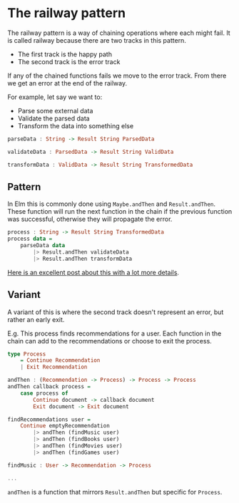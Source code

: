 # The railway pattern

The railway pattern is a way of chaining operations where each might fail.
It is called railway because there are two tracks in this pattern.

- The first track is the happy path
- The second track is the error track

If any of the chained functions fails we move to the error track. From there we get an error at the end of the railway.

For example, let say we want to:

- Parse some external data
- Validate the parsed data
- Transform the data into something else

```haskell
parseData : String -> Result String ParsedData

validateData : ParsedData -> Result String ValidData

transformData : ValidData -> Result String TransformedData
```

## Pattern

In Elm this is commonly done using `Maybe.andThen` and `Result.andThen`. These function will run the next function in the chain if the previous function was successful, otherwise they will propagate the error.

```haskell
process : String -> Result String TransformedData
process data =
	parseData data
		|> Result.andThen validateData
		|> Result.andThen transformData
```

[Here is an excellent post about this with a lot more details](https://fsharpforfunandprofit.com/rop/).

## Variant

A variant of this is where the second track doesn't represent an error, but rather an early exit.

E.g. This process finds recommendations for a user. Each function in the chain can add to the recommendations or choose to exit the process.


```haskell
type Process
	= Continue Recommendation
	| Exit Recommendation

andThen : (Recommendation -> Process) -> Process -> Process
andThen callback process =
	case process of
		Continue document -> callback document
		Exit document -> Exit document

findRecommendations user =
	Continue emptyRecommendation
		|> andThen (findMusic user)
		|> andThen (findBooks user)
		|> andThen (findMovies user)
		|> andThen (findGames user)

findMusic : User -> Recommendation -> Process

...
```

`andThen` is a function that mirrors `Result.andThen` but specific for `Process`.
